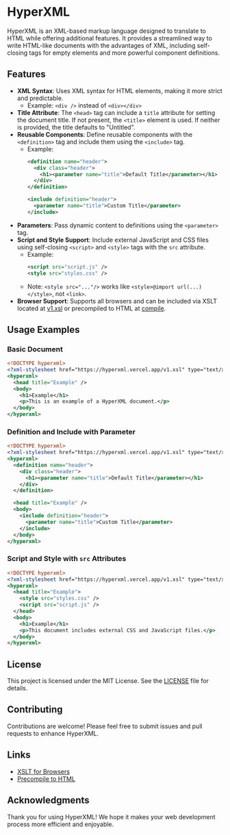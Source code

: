 # HyperXML

HyperXML is an XML-based markup language designed to translate to HTML while offering additional features. It provides a streamlined way to write HTML-like documents with the advantages of XML, including self-closing tags for empty elements and more powerful component definitions.

## Features

- **XML Syntax**: Uses XML syntax for HTML elements, making it more strict and predictable.
  - Example: `<div />` instead of `<div></div>`
- **Title Attribute**: The `<head>` tag can include a `title` attribute for setting the document title. If not present, the `<title>` element is used. If neither is provided, the title defaults to "Untitled".
- **Reusable Components**: Define reusable components with the `<definition>` tag and include them using the `<include>` tag.
  - Example:
    ```xml
    <definition name="header">
      <div class="header">
        <h1><parameter name="title">Default Title</parameter></h1>
      </div>
    </definition>

    <include definition="header">
      <parameter name="title">Custom Title</parameter>
    </include>
    ```
- **Parameters**: Pass dynamic content to definitions using the `<parameter>` tag.
- **Script and Style Support**: Include external JavaScript and CSS files using self-closing `<script>` and `<style>` tags with the `src` attribute.
  - Example:
    ```xml
    <script src="script.js" />
    <style src="styles.css" />
    ```
  - Note: `<style src="..."/>` works like `<style>@import url(...)</style>`, not `<link>`.
- **Browser Support**: Supports all browsers and can be included via XSLT located at [v1.xsl](https://hyperxml.vercel.app/v1.xsl) or precompiled to HTML at [compile](https://hyperxml.vercel.app/compile).

## Usage Examples

### Basic Document

```xml
<!DOCTYPE hyperxml>
<?xml-stylesheet href="https://hyperxml.vercel.app/v1.xsl" type="text/xsl"?>
<hyperxml>
  <head title="Example" />
  <body>
    <h1>Example</h1>
    <p>This is an example of a HyperXML document.</p>
  </body>
</hyperxml>
```

### Definition and Include with Parameter

```xml
<!DOCTYPE hyperxml>
<?xml-stylesheet href="https://hyperxml.vercel.app/v1.xsl" type="text/xsl"?>
<hyperxml>
  <definition name="header">
    <div class="header">
      <h1><parameter name="title">Default Title</parameter></h1>
    </div>
  </definition>

  <head title="Example" />
  <body>
    <include definition="header">
      <parameter name="title">Custom Title</parameter>
    </include>
  </body>
</hyperxml>
```

### Script and Style with `src` Attributes

```xml
<!DOCTYPE hyperxml>
<?xml-stylesheet href="https://hyperxml.vercel.app/v1.xsl" type="text/xsl"?>
<hyperxml>
  <head title="Example">
    <style src="styles.css" />
    <script src="script.js" />
  </head>
  <body>
    <h1>Example</h1>
    <p>This document includes external CSS and JavaScript files.</p>
  </body>
</hyperxml>
```

## License

This project is licensed under the MIT License. See the [LICENSE](LICENSE) file for details.

## Contributing

Contributions are welcome! Please feel free to submit issues and pull requests to enhance HyperXML.

## Links

- [XSLT for Browsers](https://hyperxml.vercel.app/v1.xsl)
- [Precompile to HTML](https://hyperxml.vercel.app/compile)

## Acknowledgments

Thank you for using HyperXML! We hope it makes your web development process more efficient and enjoyable.